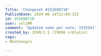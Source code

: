 ```yaml
---
Title: 'Changeset #152698710'
PublishDate: 2024-06-14T21:04:15Z
id: 152698710
user: soliMM
comment: 'Updated name per note: 3335541'
created_by: JOSM/1.5 (19096 sr@latin)
tags:
- Montenegro

---
```

